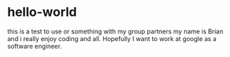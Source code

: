 # hello-world
this is a test to use or something with my group partners
my name is Brian and i really enjoy coding and all. Hopefully I want to work at google as a software engineer. 
